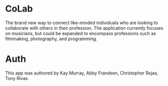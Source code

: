 # CoLab
The brand new way to connect like-minded individuals who are looking to collaborate with others in their profession. The application currently focuses on musicians, but could be expanded to encompass professions such as filmmaking, photography, and programming.

# Auth
This app was authored by Kay Murray, Abby Frandsen, Christopher Rojas, Tony Rivas

